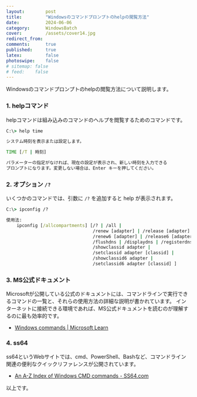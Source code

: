 ```yaml
---
layout:        post
title:         "Windowsのコマンドプロンプトのhelpの閲覧方法"
date:          2024-06-06
category:      WindowsBatch
cover:         /assets/cover14.jpg
redirect_from:
comments:      true
published:     true
latex:         false
photoswipe:    false
# sitemap: false
# feed:    false
---
```


Windowsのコマンドプロンプトのhelpの閲覧方法について説明します。

### 1. helpコマンド

helpコマンドは組み込みのコマンドのヘルプを閲覧するためのコマンドです。

```cmd
C:\> help time

システム時刻を表示または設定します。

TIME [/T | 時刻]

パラメーターの指定がなければ、現在の設定が表示され、新しい時刻を入力できる
プロンプトになります。変更しない場合は、Enter キーを押してください。
```

### 2. オプション `/?`

いくつかのコマンドでは、引数に `/?` を追加すると help が表示されます。

```cmd
C:\> ipconfig /?

使用法:
    ipconfig [/allcompartments] [/? | /all |
                                 /renew [adapter] | /release [adapter] |
                                 /renew6 [adapter] | /release6 [adapter] |
                                 /flushdns | /displaydns | /registerdns |
                                 /showclassid adapter |
                                 /setclassid adapter [classid] |
                                 /showclassid6 adapter |
                                 /setclassid6 adapter [classid] ]
```

### 3. MS公式ドキュメント

Microsoftが公開している公式のドキュメントには、コマンドラインで実行できるコマンドの一覧と、それらの使用方法の詳細な説明が書かれています。
インターネットに接続できる環境であれば、MS公式ドキュメントを読むのが理解するのに最も効率的です。

- [Windows commands \| Microsoft Learn](https://learn.microsoft.com/en-us/windows-server/administration/windows-commands/windows-commands)

### 4. ss64

ss64というWebサイトでは、cmd、PowerShell、Bashなど、コマンドライン関連の便利なクイックリファレンスが公開されています。

- [An A-Z Index of Windows CMD commands - SS64.com](https://ss64.com/nt/)


以上です。
